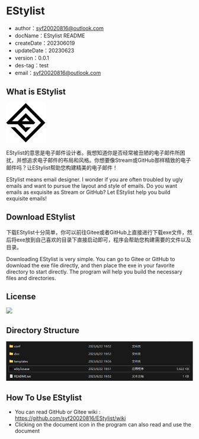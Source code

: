 # EStylist


- author：syf20020816@outlook.com
- docName：EStylist README
- createDate：202306019
- updateDate：20230623
- version：0.0.1
- des-tag：test
- email：syf20020816@outlook.com

## What is EStylist

<img src="./public/EStylist.png">

EStylist的意思是电子邮件设计者。我想知道你是否经常被丑陋的电子邮件所困扰，并想追求电子邮件的布局和风格。你想要像Stream或GitHub那样精致的电子邮件吗？让EStylist帮助您构建精美的电子邮件！

EStylist means email designer. I wonder if you are often troubled by ugly emails and want to pursue the layout and style of emails. Do you want emails as exquisite as Stream or GitHub? Let EStylist help you build exquisite emails! 

## Download EStylist

下载EStylist十分简单，你可以前往Gitee或者GitHub上直接进行下载exe文件，然后将exe放到自己喜欢的目录下直接启动即可，程序会帮助您构建需要的文件以及目录。

Downloading EStylist is very simple. You can go to Gitee or GitHub to download the exe file directly, and then place the exe in your favorite directory to start directly. The program will help you build the necessary files and directories.

## License

<img src="https://img.shields.io/badge/build-MIT-%2321B191?style=flat&label=License&color=%2321B191">

## Directory Structure

<img src=".\README\imgs\image-20230622214506174.png">

## How To Use EStylist

- You can read GitHub or Gitee wiki : https://github.com/syf20020816/EStylist/wiki
- Clicking on the document icon in the program can also read and use the document
